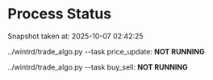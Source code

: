 # Process Status

Snapshot taken at: 2025-10-07 02:42:25

../wintrd/trade_algo.py --task price_update: **NOT RUNNING**

../wintrd/trade_algo.py --task buy_sell: **NOT RUNNING**

